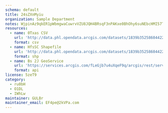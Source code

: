 ```yaml
---
schema: default
title: 24sZXnMyiu 
organization: Sample Department 
notes: WjpinAz9qkER1pWbmgwaCuwrvVZU8JQH4BRsqF3nPAKxe0BhOhy6suNEbcHMI57TXedNKDy TtS1GrM2JO9fxCQYtma2k70i4Zfl 
resources:
  - name: 0Txas CSV
    url: 'http://data.phl.opendata.arcgis.com/datasets/1839b35258604422b0b520cbb668df0d_0.csv'
    format: csv
  - name: HfsSC Shapefile
    url: 'http://data.phl.opendata.arcgis.com/datasets/1839b35258604422b0b520cbb668df0d_0.zip'
    format: shp
  - name: Bs 2J GeoService
    url: 'https://services.arcgis.com/fLeGjb7u4uXqeF9q/arcgis/rest/services/Air_Monitoring_Stations/FeatureServer/0/query'
    format: api
license: 5zeT9 
category:
  - ru0bH 
  - O1DL  
  - IWhLw 
maintainer: GULBr  
maintainer_email: EF4pe@2kVPa.com
---
```

